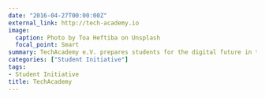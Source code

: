 ```yaml
---
date: "2016-04-27T00:00:00Z"
external_link: http://tech-academy.io
image:
  caption: Photo by Toa Heftiba on Unsplash
  focal_point: Smart
summary: TechAcademy e.V. prepares students for the digital future in the fields of Data Science and Web Development. Have a look on our website.
categories: ["Student Initiative"]
tags:
- Student Initiative
title: TechAcademy
---
```

